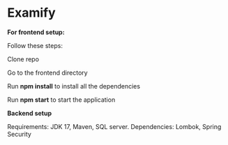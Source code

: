 # Examify


**For frontend setup:**

Follow these steps:

Clone repo

Go to the frontend directory

Run **npm install** to install all the dependencies

Run **npm start** to start the application


**Backend setup**

Requirements: JDK 17, Maven, SQL server.
Dependencies: Lombok, Spring Security

